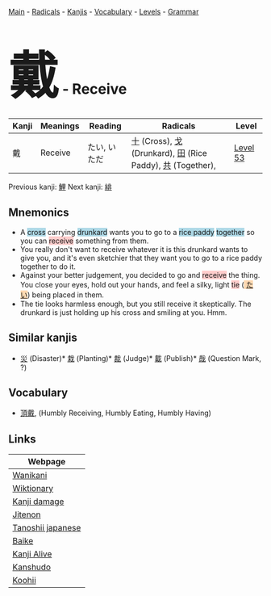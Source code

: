 <style> bigfont {font-size: 100px}</style>
[Main](../index.md) -
[Radicals](../radicals.md) -
[Kanjis](../kanjis.md) -
[Vocabulary](../vocabulary.md) -
[Levels](../levels.md) -
[Grammar](../grammar.md)
# <bigfont> 戴</bigfont> - Receive 

| Kanji | Meanings | Reading | Radicals | Level |
| --- | --- | --- | --- | --- |
| 戴 | Receive | たい, いただ | [十](../radicals/十.md) (Cross), [戈](../radicals/戈.md) (Drunkard), [田](../radicals/田.md) (Rice Paddy), [共](../radicals/共.md) (Together),  | [Level 53](../levels/wk_level53.md) |

Previous kanji: [鯉](鯉.md) Next kanji: [緋](緋.md) 

## Mnemonics
 * A <span style="background-color:#ADD8E6"> cross</span> carrying <span style="background-color:#ADD8E6"> drunkard</span> wants you to go to a <span style="background-color:#ADD8E6"> rice paddy</span> <span style="background-color:#ADD8E6"> together</span> so you can <span style="background-color:#ffcccb"> receive</span> something from them.
* You really don't want to receive whatever it is this drunkard wants to give you, and it's even sketchier that they want you to go to a rice paddy together to do it.
* Against your better judgement, you decided to go and <span style="background-color:#ffcccb"> receive</span> the thing. You close your eyes, hold out your hands, and feel a silky, light <span style="background-color:#ffcccb"> tie</span> (<span style="background-color:#fed8b1"> [たい](https://jisho.org/search/たい)</span>) being placed in them.
* The tie looks harmless enough, but you still receive it skeptically. The drunkard is just holding up his cross and smiling at you. Hmm.


## Similar kanjis
 * [災](災.md) (Disaster)* [栽](栽.md) (Planting)* [裁](裁.md) (Judge)* [載](載.md) (Publish)* [哉](哉.md) (Question Mark, ?)


## Vocabulary
 * [頂戴](../vocabulary/戴.md), (Humbly Receiving, Humbly Eating, Humbly Having)



## Links 

| Webpage |
| --- |
| [Wanikani          ](https://www.wanikani.com/kanji/戴) |
| [Wiktionary        ](https://en.wiktionary.org/wiki/戴) |
| [Kanji damage      ](http://www.kanjidamage.com/kanji/search?utf8=✓&q=戴) |
| [Jitenon           ](https://jitenon.com/kanji/戴) |
| [Tanoshii japanese ](https://www.tanoshiijapanese.com/dictionary/kanji.cfm?k=戴) |
| [Baike             ](https://baike.baidu.com/item/戴) |
| [Kanji Alive       ](https://app.kanjialive.com/戴) |
| [Kanshudo          ](https://www.kanshudo.com/searchmn?q=戴) |
| [Koohii            ](https://kanji.koohii.com/study/kanji/戴) |
